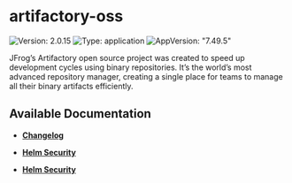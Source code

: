 # artifactory-oss

![Version: 2.0.15](https://img.shields.io/badge/Version-2.0.15-informational?style=flat-square) ![Type: application](https://img.shields.io/badge/Type-application-informational?style=flat-square) ![AppVersion: "7.49.5"](https://img.shields.io/badge/AppVersion-"7.49.5"-informational?style=flat-square)

JFrog’s Artifactory open source project was created to speed up development cycles using binary repositories. It’s the world’s most advanced repository manager, creating a single place for teams to manage all their binary artifacts efficiently.

## Available Documentation

- [**Changelog**](CHANGELOG)

- [**Helm Security**](container-security)

- [**Helm Security**](helm-security)

